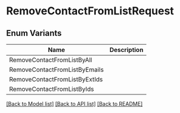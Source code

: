# RemoveContactFromListRequest

## Enum Variants

| Name | Description |
|---- | -----|
| RemoveContactFromListByAll |  |
| RemoveContactFromListByEmails |  |
| RemoveContactFromListByExtIds |  |
| RemoveContactFromListByIds |  |

[[Back to Model list]](../README.md#documentation-for-models) [[Back to API list]](../README.md#documentation-for-api-endpoints) [[Back to README]](../README.md)


